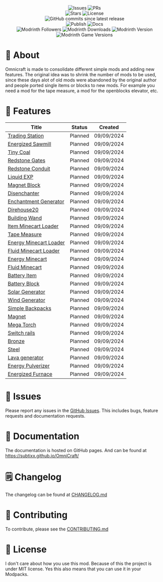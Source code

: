 <div align="center">
    <img src="https://img.shields.io/github/issues/subtixx/Omnicraft?style=flat-square&logo=github" alt="Issues" />
    <img src="https://img.shields.io/github/issues-pr/subtixx/Omnicraft?style=flat-square&logo=github" alt="PRs" />
    <br>
    <img src="https://img.shields.io/github/stars/subtixx/Omnicraft?style=flat-square&logo=github" alt="Stars" />
    <img src="https://img.shields.io/github/license/subtixx/Omnicraft?style=flat-square&logo=github" alt="License" />
    <br>
    <img src="https://img.shields.io/github/commits-since/subtixx/omnicraft/latest?style=flat-square&logo=github&label=Commits%20since%20latest%20release" alt="GitHub commits since latest release" />
</div>

<div align="center">
    <img src="https://img.shields.io/github/actions/workflow/status/subtixx/Omnicraft/.github%2Fworkflows%2Fgradle-publish.yml?style=flat-square&logo=github&label=Publish" alt="Publish" />
    <img src="https://img.shields.io/github/deployments/subtixx/Omnicraft/github-pages?style=flat-square&logo=github&label=Docs" alt="Docs" />
</div>

<div align="center">
    <img src="https://img.shields.io/modrinth/followers/omni-craft?style=flat-square&logo=modrinth&label=Followers" alt="Modrinth Followers" />
    <img src="https://img.shields.io/modrinth/dt/omni-craft?style=flat-square&logo=modrinth&label=Downloads" alt="Modrinth Downloads" />
    <img src="https://img.shields.io/modrinth/v/omni-craft?style=flat-square&logo=modrinth&label=Version" alt="Modrinth Version" />
    <img src="https://img.shields.io/modrinth/game-versions/omni-craft?style=flat-square&logo=modrinth&label=Game Versions" alt="Modrinth Game Versions" />
</div>

<h1>🚀 About</h1>
<p>
Omnicraft is made to consolidate different simple mods and adding new features.
The original idea was to shrink the number of mods to be used, since these days alot of old mods were
abandoned by the original author and people ported single items or blocks to new mods.
For example you need a mod for the tape measure, a mod for the openblocks elevator, etc.
</p>

<h1>🚀 Features</h1>

| Title                                                                    | Status  | Created    |
|--------------------------------------------------------------------------|---------|------------|
| [Trading Station](https://github.com/Subtixx/OmniCraft/issues/35)        | Planned | 09/09/2024 |
| [Energized Sawmill](https://github.com/Subtixx/OmniCraft/issues/34)      | Planned | 09/09/2024 |
| [Tiny Coal](https://github.com/Subtixx/OmniCraft/issues/33)              | Planned | 09/09/2024 |
| [Redstone Gates](https://github.com/Subtixx/OmniCraft/issues/32)         | Planned | 09/09/2024 |
| [Redstone Conduit](https://github.com/Subtixx/OmniCraft/issues/31)       | Planned | 09/09/2024 |
| [Liquid EXP](https://github.com/Subtixx/OmniCraft/issues/30)             | Planned | 09/09/2024 |
| [Magnet Block](https://github.com/Subtixx/OmniCraft/issues/29)           | Planned | 09/09/2024 |
| [Disenchanter](https://github.com/Subtixx/OmniCraft/issues/28)           | Planned | 09/09/2024 |
| [Enchantment Generator](https://github.com/Subtixx/OmniCraft/issues/27)  | Planned | 09/09/2024 |
| [Direhouse20](https://github.com/Subtixx/OmniCraft/issues/26)            | Planned | 09/09/2024 |
| [Building Wand](https://github.com/Subtixx/OmniCraft/issues/25)          | Planned | 09/09/2024 |
| [Item Minecart Loader](https://github.com/Subtixx/OmniCraft/issues/24)   | Planned | 09/09/2024 |
| [Tape Measure](https://github.com/Subtixx/OmniCraft/issues/23)           | Planned | 09/09/2024 |
| [Energy Minecart Loader](https://github.com/Subtixx/OmniCraft/issues/22) | Planned | 09/09/2024 |
| [Fluid Minecart Loader](https://github.com/Subtixx/OmniCraft/issues/21)  | Planned | 09/09/2024 |
| [Energy Minecart](https://github.com/Subtixx/OmniCraft/issues/20)        | Planned | 09/09/2024 |
| [Fluid Minecart](https://github.com/Subtixx/OmniCraft/issues/19)         | Planned | 09/09/2024 |
| [Battery Item](https://github.com/Subtixx/OmniCraft/issues/18)           | Planned | 09/09/2024 |
| [Battery Block](https://github.com/Subtixx/OmniCraft/issues/17)          | Planned | 09/09/2024 |
| [Solar Generator](https://github.com/Subtixx/OmniCraft/issues/16)        | Planned | 09/09/2024 |
| [Wind Generator](https://github.com/Subtixx/OmniCraft/issues/15)         | Planned | 09/09/2024 |
| [Simple Backpacks](https://github.com/Subtixx/OmniCraft/issues/14)       | Planned | 09/09/2024 |
| [Magnet](https://github.com/Subtixx/OmniCraft/issues/13)                 | Planned | 09/09/2024 |
| [Mega Torch](https://github.com/Subtixx/OmniCraft/issues/12)             | Planned | 09/09/2024 |
| [Switch rails](https://github.com/Subtixx/OmniCraft/issues/11)           | Planned | 09/09/2024 |
| [Bronze](https://github.com/Subtixx/OmniCraft/issues/10)                 | Planned | 09/09/2024 |
| [Steel](https://github.com/Subtixx/OmniCraft/issues/9)                   | Planned | 09/09/2024 |
| [Lava generator](https://github.com/Subtixx/OmniCraft/issues/8)          | Planned | 09/09/2024 |
| [Energy Pulverizer](https://github.com/Subtixx/OmniCraft/issues/7)       | Planned | 09/09/2024 |
| [Energized Furnace](https://github.com/Subtixx/OmniCraft/issues/6)       | Planned | 09/09/2024 |


<h1>🐛 Issues</h1>
<p>
Please report any issues in the <a href="https://github.com/subtixx/OmniCraft/issues">GitHub Issues</a>.
This includes bugs, feature requests and documentation requests.
</p>

<h1>📝 Documentation</h1>
<p>
The documentation is hosted on GitHub pages. And can be found at 
<a href="https://subtixx.github.io/OmniCraft/">https://subtixx.github.io/OmniCraft/</a>
</p>

<h1>🗒 Changelog</h1>
<p>
The changelog can be found at <a href="https://github.com/subtixx/OmniCraft/blob/main/CHANGELOG.md">CHANGELOG.md</a>
</p>

<h1>🧾 Contributing</h1>
<p>
To contribute, please see the <a href="https://github.com/subtixx/OmniCraft/blob/main/CONTRIBUTING.md">CONTRIBUTING.md</a>
</p>

<h1>📝 License</h1>
<p>
I don't care about how you use this mod. 
Because of this the project is under MIT license.
Yes this also means that you can use it in your Modpacks.
</p>